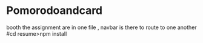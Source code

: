 # Pomorodoandcard
booth the assignment are in one file , navbar is there to route to one another 
#cd resume>npm install
